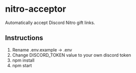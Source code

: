 # nitro-acceptor

Automatically accept Discord Nitro gift links.

## Instructions

1. Rename .env.example -> .env
2. Change DISCORD_TOKEN value to your own discord token
3. npm install
4. npm start
